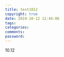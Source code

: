 ```yaml
---
title: test1012
copyright: true
date: 2019-10-12 12:44:06
tags:
categories:
comments:
password:
---
```

10.12
